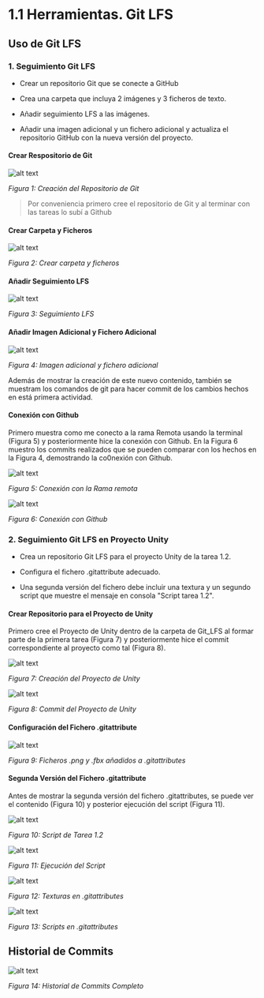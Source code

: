 # 1.1 Herramientas. Git LFS

## Uso de Git LFS

### 1. Seguimiento Git LFS

* Crear un repositorio Git que se conecte a GitHub

* Crea una carpeta que incluya 2 imágenes y 3 ficheros de texto. 

* Añadir seguimiento LFS a las imágenes.

* Añadir una imagen adicional y un fichero adicional y actualiza el repositorio GitHub con la nueva versión del proyecto.

#### Crear Respositorio de Git

![alt text](/Git_LFS/images/Git%20LFS%200.png)

*Figura 1: Creación del Repositorio de Git*

> Por conveniencia primero cree el repositorio de Git y al terminar con las tareas lo subí a Github

#### Crear Carpeta y Ficheros

![alt text](/Git_LFS/images/Git%20LFS%200.5.png)

*Figura 2: Crear carpeta y ficheros*

#### Añadir Seguimiento LFS 

![alt text](/Git_LFS/images/Git%20LFS%201.png)

*Figura 3: Seguimiento LFS*

#### Añadir Imagen Adicional y Fichero Adicional

![alt text](/Git_LFS/images/Git%20LFS%202.png)

*Figura 4: Imagen adicional y fichero adicional*

Además de mostrar la creación de este nuevo contenido, también se muestram los comandos de git para hacer commit de los cambios hechos en está primera actividad.

#### Conexión con Github

Primero muestra como me conecto a la rama Remota usando la terminal (Figura 5) y posteriormente hice la conexión con Github. En la Figura 6 muestro los commits realizados que se pueden comparar con los hechos en la Figura 4, demostrando la co0nexión con Github.

![alt text](/Git_LFS/images/Git%20LFS%203.png)

*Figura 5: Conexión con la Rama remota*

![alt text](/Git_LFS/images/Git%20LFS%204.png)

*Figura 6: Conexión con Github*

### 2. Seguimiento Git LFS en Proyecto Unity

* Crea un repositorio Git LFS para el proyecto Unity de la tarea 1.2. 

* Configura el fichero .gitattribute adecuado. 

* Una segunda versión del fichero debe incluir una textura y un segundo script que muestre el mensaje en consola "Script tarea 1.2".

#### Crear Repositorio para el Proyecto de Unity

Primero cree el Proyecto de Unity dentro de la carpeta de Git_LFS al formar parte de la primera tarea (Figura 7) y posteriormente hice el commit correspondiente al proyecto como
tal (Figura 8).

![alt text](/Git_LFS/images/Unity%201.png)

*Figura 7: Creación del Proyecto de Unity*

![alt text](/Git_LFS/images/Unity%203.png)

*Figura 8: Commit del Proyecto de Unity*

#### Configuración del Fichero .gitattribute

![alt text](/Git_LFS/images/Unity%202.png)

*Figura 9: Ficheros .png y .fbx añadidos a .gitattributes*

#### Segunda Versión del Fichero .gitattribute

Antes de mostrar la segunda versión del fichero .gitattributes, se puede ver el contenido (Figura 10) y posterior ejecución del script (Figura 11). 

![alt text](/Git_LFS/images/Unity%204.png)

*Figura 10: Script de Tarea 1.2*

![alt text](/Git_LFS/images/Unity%205.png)

*Figura 11: Ejecución del Script*

![alt text](/Git_LFS/images/Unity%206.png)

*Figura 12: Texturas en .gitattributes*

![alt text](/Git_LFS/images/Unity%207.png)

*Figura 13: Scripts en .gitattributes*

## Historial de Commits

![alt text](/Git_LFS/images/Unity%208.png)

*Figura 14: Historial de Commits Completo*